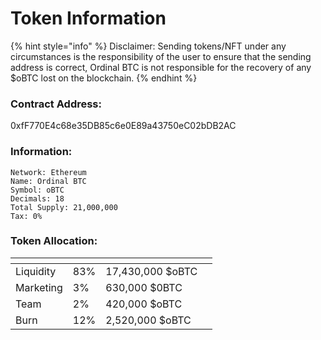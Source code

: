 # Token Information

{% hint style="info" %}
Disclaimer: Sending tokens/NFT under any circumstances is the responsibility of the user to ensure that the sending address is correct, Ordinal BTC is not responsible for the recovery of any $oBTC lost on the blockchain.
{% endhint %}

### **Contract Address:**

&#x20;0xfF770E4c68e35DB85c6e0E89a43750eC02bDB2AC

### Information:

```
Network: Ethereum
Name: Ordinal BTC
Symbol: oBTC
Decimals: 18
Total Supply: 21,000,000
Tax: 0%
```

### Token Allocation:

<table data-header-hidden><thead><tr><th></th><th></th><th></th><th data-hidden></th></tr></thead><tbody><tr><td>Liquidity</td><td>83%</td><td>17,430,000 $oBTC</td><td></td></tr><tr><td>Marketing</td><td>3%</td><td>630,000 $0BTC</td><td></td></tr><tr><td>Team</td><td>2%</td><td>420,000 $oBTC</td><td></td></tr><tr><td>Burn</td><td>12%</td><td>2,520,000 $oBTC</td><td></td></tr></tbody></table>

